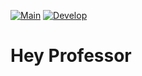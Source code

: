 [![Main](https://github.com/glbessa/hey-professor/actions/workflows/laravel.yml/badge.svg?branch=main)](https://github.com/glbessa/hey-professor/actions/workflows/laravel.yml)
[![Develop](https://github.com/glbessa/hey-professor/actions/workflows/laravel.yml/badge.svg)](https://github.com/glbessa/hey-professor/actions/workflows/laravel.yml)

# Hey Professor
